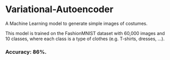 # Variational-Autoencoder
A Machine Learning model to generate simple images of costumes.

This model is trained on the FashionMNIST dataset with 60,000 images and 10 classes, where each class is a type of clothes (e.g. T-shirts, dresses, ...).

### Accuracy: 86%.
